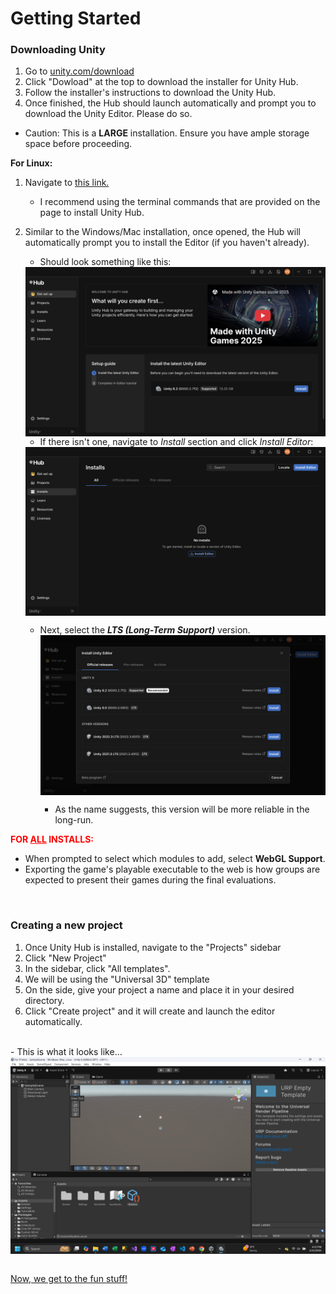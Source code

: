 # Getting Started

### Downloading Unity

1. Go to [unity.com/download](https://unity.com/download)
2. Click "Dowload" at the top to download the installer for Unity Hub.
3. Follow the installer's instructions to download the Unity Hub.
4. Once finished, the Hub should launch automatically and prompt you to download the Unity Editor. Please do so.
- Caution: This is a **LARGE** installation. Ensure you have ample storage space before proceeding.

**For Linux:**
1. Navigate to [this link.](https://docs.unity3d.com/hub/manual/InstallHub.html)
    - I recommend using the terminal commands that are provided on the page to install Unity Hub.
    
2. Similar to the Windows/Mac installation, once opened, the Hub will automatically prompt you to install the Editor (if you haven't already).

    - Should look something like this:
    <img style="display: block; margin-left: auto; margin-right: auto;" src="./groundwork_photos/First_startup_linux.png" alt="Unity Editor Home Page">

    - If there isn't one, navigate to *Install* section and click *Install Editor*:
    <img style="display: block; margin-left: auto; margin-right: auto;" src="./groundwork_photos/Install_section_first_startup.png" alt="Unity Editor Home Page">

    - Next, select the ***LTS (Long-Term Support)*** version.
        <img style="display: block; margin-left: auto; margin-right: auto;" src="./groundwork_photos/Version_select.png" alt="Unity Editor Home Page">

        - As the name suggests, this version will be more reliable in the long-run.

**<span style="color: red;">FOR <u>ALL</u> INSTALLS:</span>**

- When prompted to select which modules to add, select **WebGL Support**.
- Exporting the game's playable executable to the web is how groups are expected to present their games during the final evaluations.

<br/>


### Creating a new project
1. Once Unity Hub is installed, navigate to the "Projects" sidebar
2. Click "New Project"
3. In the sidebar, click "All templates".
4. We will be using the "Universal 3D" template
5. On the side, give your project a name and place it in your desired directory. 
6. Click "Create project" and it will create and launch the editor automatically.
<br/>
- This is what it looks like... 

<img style="display: block; margin-left: auto; margin-right: auto;" src="editor_hmpage.png" alt="Unity Editor Home Page">
<br/>



[Now, we get to the fun stuff!](./unity_scene_setup.md)